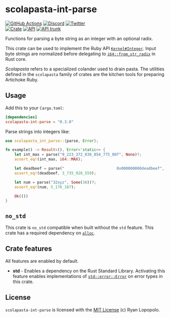 # scolapasta-int-parse

[![GitHub Actions](https://github.com/artichoke/artichoke/workflows/CI/badge.svg)](https://github.com/artichoke/artichoke/actions)
[![Discord](https://img.shields.io/discord/607683947496734760)](https://discord.gg/QCe2tp2)
[![Twitter](https://img.shields.io/twitter/follow/artichokeruby?label=Follow&style=social)](https://twitter.com/artichokeruby)
<br>
[![Crate](https://img.shields.io/crates/v/scolapasta-int-parse.svg)](https://crates.io/crates/scolapasta-int-parse)
[![API](https://docs.rs/scolapasta-int-parse/badge.svg)](https://docs.rs/scolapasta-int-parse)
[![API trunk](https://img.shields.io/badge/docs-trunk-blue.svg)](https://artichoke.github.io/artichoke/scolapasta_int_parse/)

Functions for parsing a byte string as an integer with an optional radix.

This crate can be used to implement the Ruby API [`Kernel#Integer`]. Input byte
strings are normalized before delegating to [`i64::from_str_radix`] in Rust
core.

_Scolapasta_ refers to a specialized colander used to drain pasta. The utilities
defined in the `scolapasta` family of crates are the kitchen tools for preparing
Artichoke Ruby.

## Usage

Add this to your `Cargo.toml`:

```toml
[dependencies]
scolapasta-int-parse = "0.3.0"
```

Parse strings into integers like:

```rust
use scolapasta_int_parse::{parse, Error};

fn example() -> Result<(), Error<'static>> {
    let int_max = parse("9_223_372_036_854_775_807", None)?;
    assert_eq!(int_max, i64::MAX);

    let deadbeef = parse("                       0x000000000deadbeef", None)?;
    assert_eq!(deadbeef, 3_735_928_559);

    let num = parse("32xyz", Some(36))?;
    assert_eq!(num, 5_176_187);

    Ok(())
}
```

## `no_std`

This crate is `no_std` compatible when built without the `std` feature. This
crate has a required dependency on [`alloc`].

## Crate features

All features are enabled by default.

- **std** - Enables a dependency on the Rust Standard Library. Activating this
  feature enables implementations of [`std::error::Error`] on error types in
  this crate.

## License

`scolapasta-int-parse` is licensed with the [MIT License](LICENSE) (c) Ryan
Lopopolo.

[`kernel#integer`]: https://ruby-doc.org/core-3.1.2/Kernel.html#method-i-Integer
[`i64::from_str_radix`]:
  https://doc.rust-lang.org/std/primitive.i64.html#method.from_str_radix
[`std::error::error`]: https://doc.rust-lang.org/std/error/trait.Error.html
[`alloc`]: https://doc.rust-lang.org/alloc/
